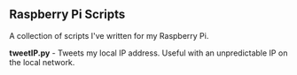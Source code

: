 ## Raspberry Pi Scripts

A collection of scripts I've written for my Raspberry Pi. 

**tweetIP.py** - Tweets my local IP address. Useful with an unpredictable IP on the local network.
